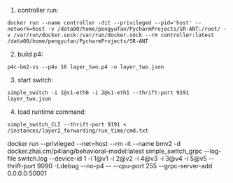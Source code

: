 1. controller run:
```
docker run --name controller -dit --privileged --pid='host' --network=host -v /data00/home/pengyufan/PycharmProjects/SR-ANT:/root/ -v /var/run/docker.sock:/var/run/docker.sock --rm controller:latest /data00/home/pengyufan/PycharmProjects/SR-ANT
```
2. build p4:
```
p4c-bm2-ss --p4v 16 layer_two.p4 -o layer_two.json
```
3. start switch:
```
simple_switch -i 1@s1-eth0 -i 2@s1-eth1 --thrift-port 9191 layer_two.json
```
4. load runtime command:
```
simple_switch_CLI --thrift-port 9191 < /instances/layer2_forwarding/run_time/cmd.txt
```
docker run --privileged --net=host --rm -it --name bmv2 -d docker.zhai.cm/p4lang/behavioral-model:latest simple_switch_grpc --log-file switch.log --device-id 1 -i 1@v1 -i 2@v2 -i 4@v3 -i 3@v4 -i 5@v5 --thrift-port 9090 -Ldebug --no-p4 -- --cpu-port 255 --grpc-server-add 0.0.0.0:50001